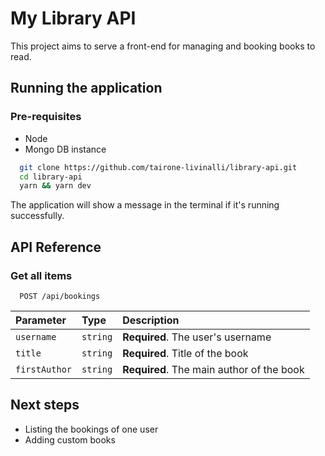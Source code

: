 # My Library API

This project aims to serve a front-end for managing and booking books to read.

## Running the application

### Pre-requisites

- Node
- Mongo DB instance

```bash
  git clone https://github.com/tairone-livinalli/library-api.git
  cd library-api
  yarn && yarn dev
```

The application will show a message in the terminal if it's running successfully.

## API Reference

### Get all items

```http
  POST /api/bookings
```

| Parameter     | Type     | Description                               |
| :------------ | :------- | :---------------------------------------- |
| `username`    | `string` | **Required**. The user's username         |
| `title`       | `string` | **Required**. Title of the book           |
| `firstAuthor` | `string` | **Required**. The main author of the book |

## Next steps

- Listing the bookings of one user
- Adding custom books
